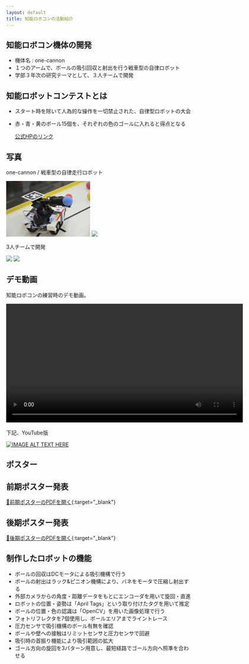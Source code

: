 ```yaml
---
layout: default
title: 知能ロボコンの活動紹介
---
```


## 知能ロボコン機体の開発
* 機体名 : one-cannon
* １つのアームで、ボールの吸引回収と射出を行う戦車型の自律ロボット
* 学部３年次の研究テーマとして、３人チームで開発

## 知能ロボットコンテストとは
* スタート時を除いて人為的な操作を一切禁止された、自律型ロボットの大会
* 赤・青・黄のボール15個を、それぞれの色のゴールに入れると得点となる

    [公式HPのリンク](http://www.inrof.org/irc/)      　  

## 写真

one-cannon / 戦車型の自律走行ロボット

<img src="images/irc_01.jpg" width="45%"> <img src="images/irc_03.jpg" width="45%"> 

3人チームで開発

<img src="images/irc_02.jpg" width="45%"> <img src="images/irc_04.jpg" width="45%"> 

## デモ動画
知能ロボコンの練習時のデモ動画。

<video controls width="640">
  <source src="movies/irc_demo_01_lite.mp4" type="video/mp4">
  Your browser does not support the video tag.
</video>

下記、YouTube版

[![IMAGE ALT TEXT HERE](http://img.youtube.com/vi/bEosERW4-E4/0.jpg)](http://www.youtube.com/watch?v=bEosERW4-E4)


## ポスター

## 前期ポスター発表
[📂前期ポスターのPDFを開く](1st_poster.pdf){:target="_blank"}

## 後期ポスター発表
[📂後期ポスターのPDFを開く](2nd_poster.pdf){:target="_blank"}


## 制作したロボットの機能
* ボールの回収はDCモータによる吸引機構で行う
* ボールの射出はラック&ピニオン機構により、バネをモータで圧縮し射出する
* 外部カメラからの角度・距離データをもとにエンコーダを用いて旋回・直進
* ロボットの位置・姿勢は「April Tags」という取り付けたタグを用いて推定
* ボールの位置・色の認識は「OpenCV」を用いた画像処理で行う
* フォトリフレクタを7個使用し、ボールエリアまでライントレース
* 圧力センサで吸引機構のボール有無を確認
* ボールや壁への接触はリミットセンサと圧力センサで回避
* 吸引時の首振り機能により吸引範囲の拡大
* ゴール方向の旋回を3パターン用意し、最短経路でゴール方向へ照準を合わせる


